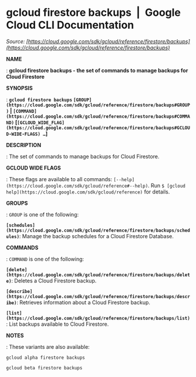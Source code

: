 # gcloud firestore backups  |  Google Cloud CLI Documentation

*Source: [https://cloud.google.com/sdk/gcloud/reference/firestore/backups](https://cloud.google.com/sdk/gcloud/reference/firestore/backups)*

**NAME**

: **gcloud firestore backups - the set of commands to manage backups for Cloud Firestore**

**SYNOPSIS**

: **`gcloud firestore backups` `[GROUP](https://cloud.google.com/sdk/gcloud/reference/firestore/backups#GROUP)` | `[COMMAND](https://cloud.google.com/sdk/gcloud/reference/firestore/backups#COMMAND)` [`[GCLOUD_WIDE_FLAG](https://cloud.google.com/sdk/gcloud/reference/firestore/backups#GCLOUD-WIDE-FLAGS) …`]**

**DESCRIPTION**

: The set of commands to manage backups for Cloud Firestore.

**GCLOUD WIDE FLAGS**

: These flags are available to all commands: `[--help](https://cloud.google.com/sdk/gcloud/reference#--help)`.
Run `$ [gcloud help](https://cloud.google.com/sdk/gcloud/reference)` for details.

**GROUPS**

: ``GROUP`` is one of the following:

**`[schedules](https://cloud.google.com/sdk/gcloud/reference/firestore/backups/schedules)`**:
Manage the backup schedules for a Cloud Firestore Database.

**COMMANDS**

: ``COMMAND`` is one of the following:

**`[delete](https://cloud.google.com/sdk/gcloud/reference/firestore/backups/delete)`**:
Deletes a Cloud Firestore backup.

**`[describe](https://cloud.google.com/sdk/gcloud/reference/firestore/backups/describe)`**:
Retrieves information about a Cloud Firestore backup.

**`[list](https://cloud.google.com/sdk/gcloud/reference/firestore/backups/list)`**:
List backups available to Cloud Firestore.

**NOTES**

: These variants are also available:

```
gcloud alpha firestore backups
```

```
gcloud beta firestore backups
```
